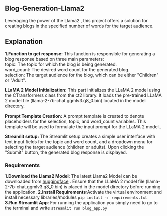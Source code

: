 ## Blog-Generation-Llama2
Leveraging the power of the Llama2 , this project offers a solution for creating blogs in the specified number of words for the target audience.

## Explanation

**1.Function to get response:** This function is responsible for generating a blog response based on three main parameters:  
topic: The topic for which the blog is being generated.  
word_count: The desired word count for the generated blog.  
selection: The target audience for the blog, which can be either "Children" or "Adult".  

**LLaMA 2 Model Initialization:** This part initializes the LLaMA 2 model using the CTransformers class from the ct2 library. It loads the pre-trained LLaMA 2 model file (llama-2-7b-chat.ggmlv3.q8_0.bin) located in the model directory.

**Prompt Template Creation:** A prompt template is created  to denote placeholders for the selection, topic, and word_count variables. This template will be used to formulate the input prompt for the LLaMA 2 model..

**Streamlit setup:** The Streamlit setup creates a simple user interface with text input fields for the topic and word count, and a dropdown menu for selecting the target audience (children or adults). Upon clicking the "Submit" button, the generated blog response is displayed.  


### Requirements
**1.Download the Llama2 Model**: The latest Llama2 Model can be downloaded from [huggingface](https://huggingface.co/TheBloke/Llama-2-7B-Chat-GGML/tree/main) . Ensure that the LLaMA 2 model file (llama-2-7b-chat.ggmlv3.q8_0.bin) is placed in the model directory before running the application.
**2.Install Requirements**:Activate the virtual environment and install necessary libraries/modules `pip install -r requirements.txt`  
**3.Run Streamlit App**: For running the application you simply need to go to the terminal and write `streamlit run blog_app.py` 